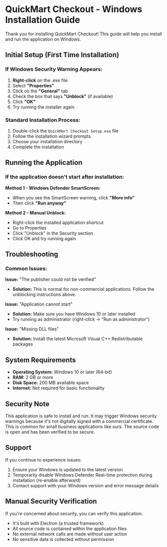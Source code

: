 # QuickMart Checkout - Windows Installation Guide

Thank you for installing QuickMart Checkout! This guide will help you install and run the application on Windows.

## Initial Setup (First Time Installation)

### If Windows Security Warning Appears:
1. **Right-click** on the .exe file
2. Select **"Properties"**
3. Click on the **"General"** tab
4. Check the box that says **"Unblock"** (if available)
5. Click **"OK"**
6. Try running the installer again

### Standard Installation Process:
1. Double-click the `QuickMart Checkout Setup.exe` file
2. Follow the installation wizard prompts
3. Choose your installation directory
4. Complete the installation

## Running the Application

### If the application doesn't start after installation:

**Method 1 - Windows Defender SmartScreen:**
- When you see the SmartScreen warning, click **"More info"**
- Then click **"Run anyway"**

**Method 2 - Manual Unblock:**
- Right-click the installed application shortcut
- Go to Properties
- Click "Unblock" in the Security section
- Click OK and try running again

## Troubleshooting

### Common Issues:

**Issue:** "The publisher could not be verified"
- **Solution:** This is normal for non-commercial applications. Follow the unblocking instructions above.

**Issue:** "Application cannot start"
- **Solution:** Make sure you have Windows 10 or later installed
- Try running as administrator (right-click → "Run as administrator")

**Issue:** "Missing DLL files"
- **Solution:** Install the latest Microsoft Visual C++ Redistributable packages

## System Requirements

- **Operating System:** Windows 10 or later (64-bit)
- **RAM:** 2 GB or more
- **Disk Space:** 200 MB available space
- **Internet:** Not required for basic functionality

## Security Note

This application is safe to install and run. It may trigger Windows security warnings because it's not digitally signed with a commercial certificate. This is common for small business applications like ours. The source code is open and has been verified to be secure.

## Support

If you continue to experience issues:

1. Ensure your Windows is updated to the latest version
2. Temporarily disable Windows Defender Real-time protection during installation (re-enable afterward)
3. Contact support with your Windows version and error message details

## Manual Security Verification

If you're concerned about security, you can verify this application:
- It's built with Electron (a trusted framework)
- All source code is contained within the application files
- No external network calls are made without user action
- No sensitive data is collected without permission
